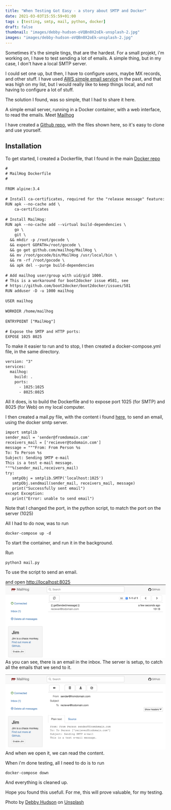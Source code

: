 ```yaml
---
title: "When Testing Got Easy - a story about SMTP and Docker"
date: 2021-03-03T15:55:59+01:00
tags : [testing, smtp, mail, python, docker]
draft: false
thumbnail: "images/debby-hudson-oVQBn0X2oEk-unsplash-2.jpg"
images: "images/debby-hudson-oVQBn0X2oEk-unsplash-2.jpg"
---
```

Sometimes it's the simple tings, that are the hardest.
For a small projekt, i'm working on, I have to test sending a lot of emails. A simple thing, but in my case, I don't have a local SMTP server. 

I could set one up, but then, I have to configure users, maybe MX records, and other stuff. 
I have used [AWS simple email service](https://aws.amazon.com/ses/) in the past, and that was high on my list, but I would really like to keep things local, and not having to configure a lot of stuff. 

The solution I found, was so simple, that I had to share it here.

A simple email server, running in a Docker container, with a web interface, to read the emails. Meet [Mailhog](https://hub.docker.com/r/mailhog/mailhog/)

I have created a [Github repo](https://github.com/rhjensen79/smtp-test), with the files shown here, so it's easy to clone and use yourself.

## Installation

To get started, I created a Dockerfile, that I found in the main [Docker repo](https://hub.docker.com/r/mailhog/mailhog/)

```
#
# MailHog Dockerfile
#

FROM alpine:3.4

# Install ca-certificates, required for the "release message" feature:
RUN apk --no-cache add \
    ca-certificates

# Install MailHog:
RUN apk --no-cache add --virtual build-dependencies \
    go \
    git \
  && mkdir -p /root/gocode \
  && export GOPATH=/root/gocode \
  && go get github.com/mailhog/MailHog \
  && mv /root/gocode/bin/MailHog /usr/local/bin \
  && rm -rf /root/gocode \
  && apk del --purge build-dependencies

# Add mailhog user/group with uid/gid 1000.
# This is a workaround for boot2docker issue #581, see
# https://github.com/boot2docker/boot2docker/issues/581
RUN adduser -D -u 1000 mailhog

USER mailhog

WORKDIR /home/mailhog

ENTRYPOINT ["MailHog"]

# Expose the SMTP and HTTP ports:
EXPOSE 1025 8025
```

To make it easier to run and to stop, I then created a docker-compose.yml file, in the same directory.

```
version: "3"
services:
  mailhog:
    build: .
    ports:
      - 1025:1025
      - 8025:8025
```
All it does, is to build the Dockerfile and to expose port 1025 (for SMTP) and 8025 (for Web) on my local computer.

I then created a mail.py file, with the content i found [here](https://www.javatpoint.com/python-sending-email), to send an email, using the docker smtp server.

```
import smtplib    
sender_mail = 'sender@fromdomain.com'    
receivers_mail = ['reciever@todomain.com']    
message = """From: From Person %s  
To: To Person %s  
Subject: Sending SMTP e-mail   
This is a test e-mail message.  
"""%(sender_mail,receivers_mail)    
try:    
   smtpObj = smtplib.SMTP('localhost:1025')    
   smtpObj.sendmail(sender_mail, receivers_mail, message)    
   print("Successfully sent email")    
except Exception:    
   print("Error: unable to send email")   
```
Note that I changed the port, in the python script, to match the port on the server (1025)

All I had to do now, was to run 

```
docker-compose up -d
```
To start the container, and run it in the background.

Run 
```
python3 mail.py
```
To use the script to send an email.

and open [http://localhost:8025](http://localhost:8025)
![Login](images/login.png)
As you can see, there is an email in the inbox.
The server is setup, to catch all the emails that we send to it. 

![mail](images/mail.png)
And when we open it, we can read the content. 

When i'm done testing, all I need to do is to run 
```
docker-compose down
```
And everything is cleaned up.

Hope you found this usefull. For me, this will prove valuable, for my testing. 


<span>Photo by <a href="https://unsplash.com/@hudsoncrafted?utm_source=unsplash&amp;utm_medium=referral&amp;utm_content=creditCopyText">Debby Hudson</a> on <a href="https://unsplash.com/s/photos/typewriter?utm_source=unsplash&amp;utm_medium=referral&amp;utm_content=creditCopyText">Unsplash</a></span>